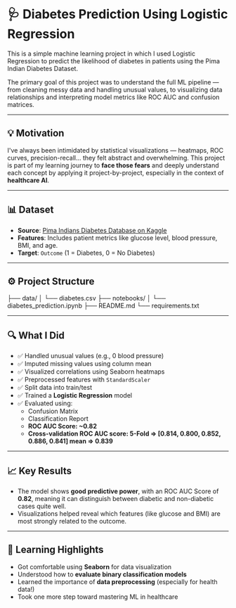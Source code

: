 # 🩺 Diabetes Prediction Using Logistic Regression

This is a simple machine learning project in which I used Logistic Regression to predict the likelihood of diabetes in patients using the Pima Indian Diabetes Dataset.

The primary goal of this project was to understand the full ML pipeline — from cleaning messy data and handling unusual values, to visualizing data relationships and interpreting model metrics like ROC AUC and confusion matrices.

---

## 💡 Motivation

I've always been intimidated by statistical visualizations — heatmaps, ROC curves, precision-recall... they felt abstract and overwhelming. This project is part of my learning journey to **face those fears** and deeply understand each concept by applying it project-by-project, especially in the context of **healthcare AI**.

---

## 📊 Dataset

- **Source**: [Pima Indians Diabetes Database on Kaggle](https://www.kaggle.com/datasets/uciml/pima-indians-diabetes-database)
- **Features**: Includes patient metrics like glucose level, blood pressure, BMI, and age.
- **Target**: `Outcome` (1 = Diabetes, 0 = No Diabetes)

---

## ⚙️ Project Structure

├── data/ │ └── diabetes.csv ├── notebooks/ │ └── diabetes_prediction.ipynb ├── README.md └── requirements.txt


---

## 🔍 What I Did

- ✅ Handled unusual values (e.g., 0 blood pressure)
- ✅ Imputed missing values using column mean
- ✅ Visualized correlations using Seaborn heatmaps
- ✅ Preprocessed features with `StandardScaler`
- ✅ Split data into train/test
- ✅ Trained a **Logistic Regression** model
- ✅ Evaluated using:
  - Confusion Matrix
  - Classification Report
  - **ROC AUC Score: ~0.82**
  - **Cross-validation ROC AUC score: 5-Fold => [0.814, 0.800, 0.852, 0.886, 0.841] mean => 0.839**
---

## 📈 Key Results

- The model shows **good predictive power**, with an ROC AUC Score of **0.82**, meaning it can distinguish between diabetic and non-diabetic cases quite well.
- Visualizations helped reveal which features (like glucose and BMI) are most strongly related to the outcome.

---

## 🧠 Learning Highlights

- Got comfortable using **Seaborn** for data visualization
- Understood how to **evaluate binary classification models**
- Learned the importance of **data preprocessing** (especially for health data!)
- Took one more step toward mastering ML in healthcare
